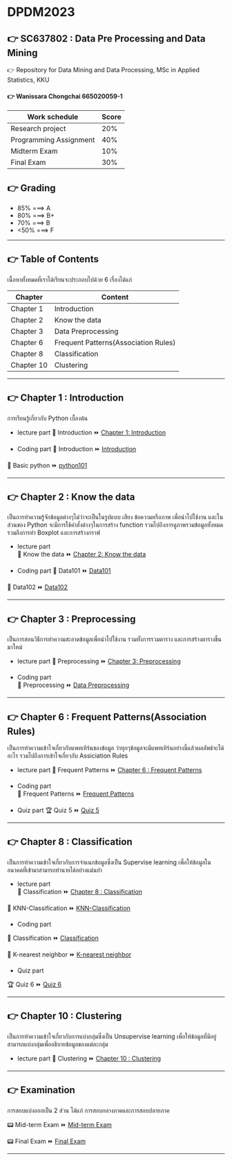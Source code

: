 # DPDM2023
:point_right: SC637802 : Data Pre Processing and Data Mining 
---
:point_right: Repository for Data Mining and Data Processing, MSc in Applied Statistics, KKU

#### :point_right: Wanissara Chongchai 665020059-1

| Work schedule | Score |
| ----------- | ----------- |
| Research project | 20% |
| Programming Assignment | 40% |
| Midterm Exam | 10% |
| Final Exam | 30% |
## :point_right: Grading
- 85% ===>  A 
- 80% ===>  B+
- 70% ===>  B
- <50% ===> F
---
## :point_right: Table of Contents

เนื้อหาทั้งหมดที่เราได้เรียนจะประกอบไปด้วย 6 เรื่องได้แก่

| Chapter | Content |
| ----------- | ----------- |
| Chapter 1 | Introduction |
| Chapter 2 | Know the data |
| Chapter 3 | Data Preprocessing |
| Chapter 6 | Frequent Patterns(Association Rules) |
| Chapter 8 | Classification |
| Chapter 10 | Clustering |

---
## :point_right: Chapter 1 : Introduction
การเรียนรู้เกี่ยวกับ Python เบื้องต้น

- lecture part
:page_facing_up: Introduction :fast_forward: [Chapter 1: Introduction](https://github.com/Jaomiew/DPDM2023/blob/main/Chapter%201%20Introduction.pdf)

- Coding part
:pencil: Introduction :fast_forward: [Introduction](https://github.com/Jaomiew/DPDM2023/blob/main/Introduction.ipynb)

:pencil: Basic python :fast_forward: [python101](https://github.com/Jaomiew/DPDM2023/blob/main/Python101.ipynb)

---
## :point_right: Chapter 2 : Know the data
เป็นการทำความรู้จักข้อมูลต่างๆไม่ว่าจะเป็นในรูปแบบ เสียง ข้อความหรือภาพ เพื่อนำไปใช้งาน และในส่วนของ Python จะมีการใช้คำสั่งต่างๆในการสร้าง function รวมไปถึงการดูภาพรวมข้อมูลทั้งหมด รวมถึงการทำ Boxplot และการสร้างกราฟ

- lecture part  
:page_facing_up: Know the data :fast_forward: [Chapter 2: Know the data](https://github.com/Jaomiew/DPDM2023/blob/main/Chapter%202%20Data.pdf)

- Coding part
:pencil: Data101 :fast_forward: [Data101](https://github.com/Jaomiew/DPDM2023/blob/main/Data101_(Chapter2).ipynb)

:pencil: Data102 :fast_forward: [Data102](https://github.com/Jaomiew/DPDM2023/blob/main/Data102(Chapter2).ipynb)

---
## :point_right: Chapter 3 : Preprocessing
เป็นการสอนวิธีการทำความสะอาดข้อมูลเพื่อนำไปใช้งาน รวมทั้งการรวมตาราง และการสร้างตารางขึ้นมาใหม่

- lecture part 
:page_facing_up: Preprocessing :fast_forward: [Chapter 3: Preprocessing](https://github.com/Jaomiew/DPDM2023/blob/main/Chapter%203%20Preprocessing.pdf)

- Coding part  
:pencil: Preprocessing :fast_forward: [Data Preprocessing](https://github.com/Jaomiew/DPDM2023/blob/main/preprocessing.ipynb)

---
## :point_right: Chapter 6 : Frequent Patterns(Association Rules)
เป็นการทำความเข้าใจเกี่ยวกับแพทเทิร์นของข้อมูล ว่าทุกๆข้อมูลจะมีแพทเทิร์นอย่างนี้แล้วผลลัพธ์จะได้อะไร รวมไปถึงการเข้าใจเกี่ยวกับ Assiciation Rules

- lecture part
:page_facing_up: Frequent Patterns :fast_forward: [Chapter 6 : Frequent Patterns](https://github.com/Jaomiew/DPDM2023/blob/main/Chapter%206%20%20Frequent%20Patterns.pdf)

- Coding part  
:pencil: Frequent Patterns :fast_forward: [Frequent Patterns](https://github.com/Jaomiew/DPDM2023/blob/main/Frequent_Patterns_(Association_Rules).ipynb)

- Quiz part 
:trophy: Quiz 5 :fast_forward: [Quiz 5](https://github.com/Jaomiew/DPDM2023/blob/main/Q.pdf)

---
## :point_right: Chapter 8 : Classification
เป็นการทำความเข้าใจเกี่ยวกับการจำแนกข้อมูลซึ่งเป็น Supervise learning เพื่อให้ข้อมูลในอนาคตที่เข้ามาสามารถทำนายได้อย่างแม่นยำ

- lecture part  
:page_facing_up: Classification :fast_forward: [Chapter 8 : Classification](https://github.com/Jaomiew/DPDM2023/blob/main/Chapter%208%20%20Classification.pdf)

:page_facing_up: KNN-Classification :fast_forward: [KNN-Classification](https://github.com/sitthatkaja/DPDM2023/blob/main/KNN%20Classification.pdf)

- Coding part
  
:pencil: Classification :fast_forward: [Classification](https://github.com/Jaomiew/DPDM2023/blob/main/Classification.ipynb)

:pencil: K-nearest neighbor :fast_forward: [K-nearest neighbor](https://github.com/Jaomiew/DPDM2023/blob/main/HW4.ipynb)

- Quiz part
  
:trophy: Quiz 6 :fast_forward: [Quiz 6](https://github.com/Jaomiew/DPDM2023/blob/main/Q6.pdf)

---
## :point_right: Chapter 10 : Clustering
เป็นการทำความเข้าใจเกี่ยวกับการแบ่งกลุ่มซึ่งเป็น Unsupervise learning เพื่อให้ข้อมูลที่มีอยู่สามารถแบ่งกลุ่มเพื่ออธิบายข้อมูลของแต่ละกลุ่ม

- lecture part 
:page_facing_up: Clustering :fast_forward: [Chapter 10 : Clustering](https://github.com/Jaomiew/DPDM2023/blob/main/Chapter%2010%20%20Clustering.pdf)

---
## :point_right: Examination
การสอบแบ่งออกเป็น 2 ส่วน ได้แก่ การสอบกลางภาคและการสอบปลายภาค
  
:pager: Mid-term Exam :fast_forward: [Mid-term Exam](https://github.com/Jaomiew/DPDM2023/blob/main/midterm_dpdm2023.ipynb)

:pager: Final Exam :fast_forward: [Final Exam](https://github.com/Jaomiew/DPDM2023/blob/main/dpdm23_final.ipynb)

---


